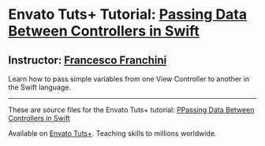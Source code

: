 # Envato Tuts+ Tutorial: [Passing Data Between Controllers in Swift][published url]
## Instructor: [Francesco Franchini][instructor url]


Learn how to pass simple variables from one View Controller to another in the Swift language.




------

These are source files for the Envato Tuts+ tutorial: [PPassing Data Between Controllers in Swift][published url]

Available on [Envato Tuts+](https://tutsplus.com). Teaching skills to millions worldwide.

[published url]: http://code.tutsplus.com/tutorials/ios-sdk-passing-data-between-controllers-in-swift--cms-27151
[instructor url]: https://tutsplus.com/authors/francesco-franchini

